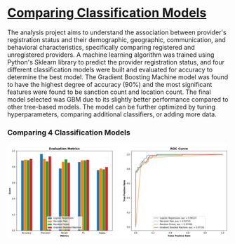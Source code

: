 # [Comparing Classification Models](https://github.com/dandersonghub/Classification-Models/blob/main/DA_Case_Study.ipynb)
The analysis project aims to understand the association between provider's registration status and their demographic, geographic, communication, and behavioral characteristics, specifically comparing registered and unregistered providers. A machine learning algorithm was trained using Python's Sklearn library to predict the provider registration status, and four different classification models were built and evaluated for accuracy to determine the best model. The Gradient Boosting Machine model was found to have the highest degree of accuracy (90%) and the most significant features were found to be sanction count and location count. The final model selected was GBM due to its slightly better performance compared to other tree-based models. The model can be further optimized by tuning hyperparameters, comparing additional classifiers, or adding more data.

### Comparing 4 Classification Models
![](https://github.com/dandersonghub/Classification-Models/blob/main/class_compare_1.png)
